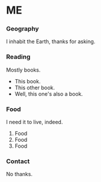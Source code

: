 # ME

### Geography

I inhabit the Earth, thanks for asking.

### Reading

Mostly books.

- This book.
- This other book.
- Well, this one's also a book.

### Food

I need it to live, indeed.

1. Food
2. Food
3. Food

### Contact

No thanks.
